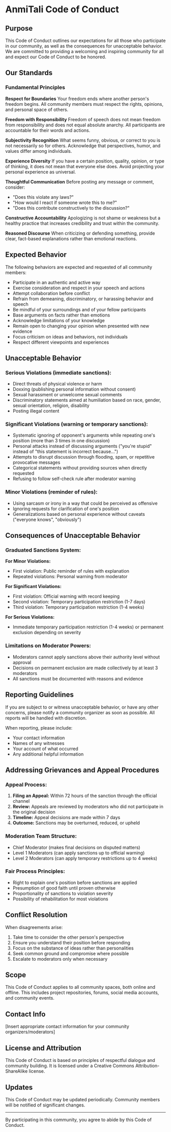 # AnmiTali Code of Conduct

## Purpose

This Code of Conduct outlines our expectations for all those who participate in our community, as well as the consequences for unacceptable behavior. We are committed to providing a welcoming and inspiring community for all and expect our Code of Conduct to be honored.

## Our Standards

### Fundamental Principles

**Respect for Boundaries**
Your freedom ends where another person's freedom begins. All community members must respect the rights, opinions, and personal space of others.

**Freedom with Responsibility**
Freedom of speech does not mean freedom from responsibility and does not equal absolute anarchy. All participants are accountable for their words and actions.

**Subjectivity Recognition**
What seems funny, obvious, or correct to you is not necessarily so for others. Acknowledge that perspectives, humor, and values differ among individuals.

**Experience Diversity**
If you have a certain position, quality, opinion, or type of thinking, it does not mean that everyone else does. Avoid projecting your personal experience as universal.

**Thoughtful Communication**
Before posting any message or comment, consider:
- "Does this violate any laws?"
- "How would I react if someone wrote this to me?"
- "Does this contribute constructively to the discussion?"

**Constructive Accountability**
Apologizing is not shame or weakness but a healthy practice that increases credibility and trust within the community.

**Reasoned Discourse**
When criticizing or defending something, provide clear, fact-based explanations rather than emotional reactions.

## Expected Behavior

The following behaviors are expected and requested of all community members:

- Participate in an authentic and active way
- Exercise consideration and respect in your speech and actions
- Attempt collaboration before conflict
- Refrain from demeaning, discriminatory, or harassing behavior and speech
- Be mindful of your surroundings and of your fellow participants
- Base arguments on facts rather than emotions
- Acknowledge limitations of your knowledge
- Remain open to changing your opinion when presented with new evidence
- Focus criticism on ideas and behaviors, not individuals
- Respect different viewpoints and experiences

## Unacceptable Behavior

### Serious Violations (immediate sanctions):
- Direct threats of physical violence or harm
- Doxxing (publishing personal information without consent)
- Sexual harassment or unwelcome sexual comments
- Discriminatory statements aimed at humiliation based on race, gender, sexual orientation, religion, disability
- Posting illegal content

### Significant Violations (warning or temporary sanctions):
- Systematic ignoring of opponent's arguments while repeating one's position (more than 3 times in one discussion)
- Personal attacks instead of discussing arguments ("you're stupid" instead of "this statement is incorrect because...")
- Attempts to disrupt discussion through flooding, spam, or repetitive provocative messages
- Categorical statements without providing sources when directly requested
- Refusing to follow self-check rule after moderator warning

### Minor Violations (reminder of rules):
- Using sarcasm or irony in a way that could be perceived as offensive
- Ignoring requests for clarification of one's position
- Generalizations based on personal experience without caveats ("everyone knows", "obviously")

## Consequences of Unacceptable Behavior

### Graduated Sanctions System:

**For Minor Violations:**
- First violation: Public reminder of rules with explanation
- Repeated violations: Personal warning from moderator

**For Significant Violations:**
- First violation: Official warning with record keeping
- Second violation: Temporary participation restriction (1-7 days)
- Third violation: Temporary participation restriction (1-4 weeks)

**For Serious Violations:**
- Immediate temporary participation restriction (1-4 weeks) or permanent exclusion depending on severity

### Limitations on Moderator Powers:
- Moderators cannot apply sanctions above their authority level without approval
- Decisions on permanent exclusion are made collectively by at least 3 moderators
- All sanctions must be documented with reasons and evidence

## Reporting Guidelines

If you are subject to or witness unacceptable behavior, or have any other concerns, please notify a community organizer as soon as possible. All reports will be handled with discretion.

When reporting, please include:

- Your contact information
- Names of any witnesses
- Your account of what occurred
- Any additional helpful information

## Addressing Grievances and Appeal Procedures

### Appeal Process:
1. **Filing an Appeal:** Within 72 hours of the sanction through the official channel
2. **Review:** Appeals are reviewed by moderators who did not participate in the original decision
3. **Timeline:** Appeal decisions are made within 7 days
4. **Outcome:** Sanctions may be overturned, reduced, or upheld

### Moderation Team Structure:
- Chief Moderator (makes final decisions on disputed matters)
- Level 1 Moderators (can apply sanctions up to official warning)
- Level 2 Moderators (can apply temporary restrictions up to 4 weeks)

### Fair Process Principles:
- Right to explain one's position before sanctions are applied
- Presumption of good faith until proven otherwise
- Proportionality of sanctions to violation severity
- Possibility of rehabilitation for most violations

## Conflict Resolution

When disagreements arise:

1. Take time to consider the other person's perspective
2. Ensure you understand their position before responding
3. Focus on the substance of ideas rather than personalities
4. Seek common ground and compromise where possible
5. Escalate to moderators only when necessary

## Scope

This Code of Conduct applies to all community spaces, both online and offline. This includes project repositories, forums, social media accounts, and community events.

## Contact Info

[Insert appropriate contact information for your community organizers/moderators]

## License and Attribution

This Code of Conduct is based on principles of respectful dialogue and community building. It is licensed under a Creative Commons Attribution-ShareAlike license.

## Updates

This Code of Conduct may be updated periodically. Community members will be notified of significant changes.

---

By participating in this community, you agree to abide by this Code of Conduct.
